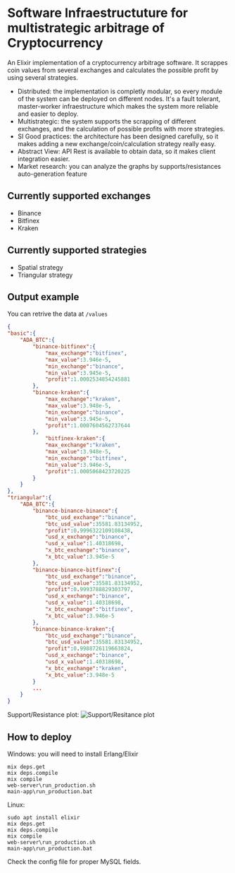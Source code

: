 # Software Infraestructuture for multistrategic arbitrage of Cryptocurrency

An Elixir implementation of a cryptocurrency arbitrage software. It scrappes coin values from several exchanges and calculates the possible profit by using several strategies. 

- Distributed: the implementation is completly modular, so every module of the system can be deployed on different nodes. It's a fault tolerant, master-worker infraestructure which makes the system more reliable and easier to deploy.
- Multistrategic: the system supports the scrapping of different exchanges, and the calculation of possible profits with more strategies.
- SI Good practices: the architecture has been designed carefully, so it makes adding a new exchange/coin/calculation strategy really easy.
- Abstract View: API Rest is available to obtain data, so it makes client integration easier.
- Market research: you can analyze the graphs by supports/resistances auto-generation feature

## Currently supported exchanges
- Binance
- Bitfinex
- Kraken

## Currently supported strategies
- Spatial strategy
- Triangular strategy

## Output example
You can retrive the data at `/values`
```json
{
"basic":{
	"ADA_BTC":{
		"binance-bitfinex":{
			"max_exchange":"bitfinex",
			"max_value":3.946e-5,
			"min_exchange":"binance",
			"min_value":3.945e-5,
			"profit":1.0002534854245881
		},
		"binance-kraken":{
			"max_exchange":"kraken",
			"max_value":3.948e-5,
			"min_exchange":"binance",
			"min_value":3.945e-5,
			"profit":1.0007604562737644
		},
			"bitfinex-kraken":{
			"max_exchange":"kraken",
			"max_value":3.948e-5,
			"min_exchange":"bitfinex",
			"min_value":3.946e-5,
			"profit":1.0005068423720225
		}
	}
},
"triangular":{
	"ADA_BTC":{
		"binance-binance-binance":{
			"btc_usd_exchange":"binance",
			"btc_usd_value":35581.83134952,
			"profit":0.9996322109108438,
			"usd_x_exchange":"binance",
			"usd_x_value":1.40318698,
			"x_btc_exchange":"binance",
			"x_btc_value":3.945e-5
		},
		"binance-binance-bitfinex":{
			"btc_usd_exchange":"binance",
			"btc_usd_value":35581.83134952,
			"profit":0.9993788829303797,
			"usd_x_exchange":"binance",
			"usd_x_value":1.40318698,
			"x_btc_exchange":"bitfinex",
			"x_btc_value":3.946e-5
		},
		"binance-binance-kraken":{
			"btc_usd_exchange":"binance",
			"btc_usd_value":35581.83134952,
			"profit":0.9988726119663824,
			"usd_x_exchange":"binance",
			"usd_x_value":1.40318698,
			"x_btc_exchange":"kraken",
			"x_btc_value":3.948e-5
		}
		...
	}
}
```

Support/Resistance plot:
![Support/Resitance plot](https://i.imgur.com/xuF3Rgr.png)

## How to deploy

Windows: you will need to install Erlang/Elixir
```` 
mix deps.get
mix deps.compile
mix compile
web-server\run_production.sh
main-app\run_production.bat
````

Linux:
```` 
sudo apt install elixir
mix deps.get
mix deps.compile
mix compile
web-server\run_production.sh
main-app\run_production.bat
````

Check the config file for proper MySQL fields.

